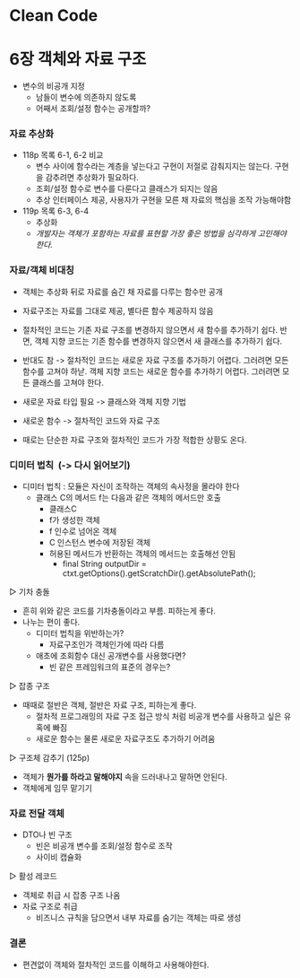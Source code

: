 # Clean Code

# 6장 객체와 자료 구조

- 변수의 비공개 지정
    - 남들이 변수에 의존하지 않도록
    - 어째서 조회/설정 함수는 공개할까?

### 자료 추상화

- 118p 목록 6-1, 6-2 비교
    - 변수 사이에 함수라는 계층을 넣는다고 구현이 저절로 감춰지지는 않는다. 구현을 감추려면 추상화가 필요하다.
    - 조회/설정 함수로 변수를 다룬다고 클래스가 되지는 않음
    - 추상 인터페이스 제공, 사용자가 구현을 모른 채 자료의 핵심을 조작 가능해야함
- 119p 목록 6-3, 6-4
    - 추상화
    - *개발자는 객체가 포함하는 자료를 표현할 가장 좋은 방법을 심각하게 고민해야 한다.*

### 자료/객체 비대칭

- 객체는 추상화 뒤로 자료를 숨긴 채 자료를 다루는 함수만 공개
- 자료구조는 자료를 그대로 제공, 별다른 함수 제공하지 않음

- 절차적인 코드는 기존 자료 구조를 변경하지 않으면서 새 함수를 추가하기 쉽다. 반면, 객체 지향 코드는 기존 함수를 변경하지 않으면서 새 클래스를 추가하기 쉽다.
- 반대도 참 -> 절차적인 코드는 새로운 자료 구조를 추가하기 어렵다. 그러려면 모든 함수를 고쳐야 하낟. 객체 지향 코드는 새로운 함수를 추가하기 어렵다. 그러려면 모든 클래스를 고쳐야 한다.

- 새로운 자료 타입 필요 -> 클래스와 객체 지향 기법
- 새로운 함수 -> 절차적인 코드와 자료 구조
- 때로는 단순한 자료 구조와 절차적인 코드가 가장 적합한 상황도 온다.

### 디미터 법칙  (-> 다시 읽어보기)

- 디미터 법칙 : 모듈은 자신이 조작하는 객체의 속사정을 몰라야 한다
    - 클래스 C의 메서드 f는 다음과 같은 객체의 메서드만 호출
        - 클래스C
        - f가 생성한 객체
        - f 인수로 넘어온 객체
        - C 인스턴스 변수에 저장된 객체
        - 허용된 메서드가 반환하는 객체의 메서드는 호출해선 안됨
            - final String outputDir = ctxt.getOptions().getScratchDir().getAbsolutePath();

▷ 기차 충돌

- 흔히 위와 같은 코드를 기차충돌이라고 부름. 피하는게 좋다.
- 나누는 편이 좋다.
    - 디미터 법칙을 위반하는가?
        - 자료구조인가 객체인가에 따라 다름
    - 애초에 조회함수 대신 공개변수를 사용했다면?
        - 빈 같은 프레임워크의 표준의 경우는?

▷ 잡종 구조

- 때때로 절반은 객체, 절반은 자료 구조, 피하는게 좋다.
    - 절차적 프로그래밍의 자료 구조 접근 방식 처럼 비공개 변수를 사용하고 싶은 유혹에 빠짐
    - 새로운 함수는 물론 새로운 자료구조도 추가하기 어려움

▷ 구조체 감추기 (125p)

- 객체가 **뭔가를 하라고 말해야지** 속을 드러내나고 말하면 안된다.
- 객체에게 임무 맡기기

### 자료 전달 객체

- DTO나 빈 구조
    - 빈은 비공개 변수를 조회/설정 함수로 조작
    - 사이비 캡슐화

▷ 활성 레코드

- 객체로 취급 시 잡종 구조 나옴
- 자료 구조로 취급
    - 비즈니스 규칙을 담으면서 내부 자료를 숨기는 객체는 따로 생성

### 결론

- 편견없이 객체와 절차적인 코드를 이해하고 사용해야한다.